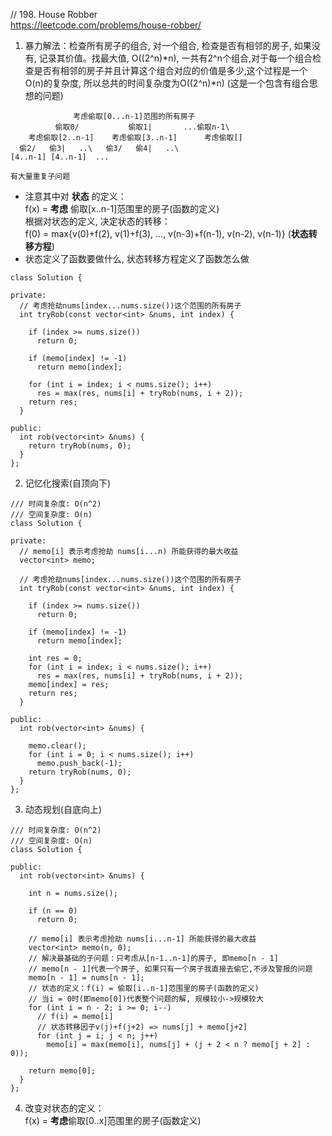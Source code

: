 // 198. House Robber  
https://leetcode.com/problems/house-robber/  

1. 暴力解法：检查所有房子的组合, 对一个组合, 检查是否有相邻的房子, 如果没有, 记录其价值。找最大值, O((2^n)*n), 一共有2^n个组合,对于每一个组合检查是否有相邻的房子并且计算这个组合对应的价值是多少,这个过程是一个O(n)的复杂度, 所以总共的时间复杂度为O((2^n)*n)
(这是一个包含有组合思想的问题)
```
              考虑偷取[0...n-1]范围的所有房子
          偷取0/           偷取1|       ...偷取n-1\
    考虑偷取[2..n-1]    考虑偷取[3..n-1]      考虑偷取[]     
  偷2/   偷3|   ..\   偷3/   偷4|   ..\
[4..n-1] [4..n-1]  ...    

有大量重复子问题
```
* 注意其中对 **状态** 的定义：  
f(x) = **考虑** 偷取[x..n-1]范围里的房子(函数的定义)  
根据对状态的定义, 决定状态的转移：  
f(0) = max{v(0)+f(2), v(1)+f(3), ..., v(n-3)+f(n-1), v(n-2), v(n-1)}  (**状态转移方程**)
* 状态定义了函数要做什么, 状态转移方程定义了函数怎么做
```
class Solution {

private:
  // 考虑抢劫nums[index...nums.size())这个范围的所有房子
  int tryRob(const vector<int> &nums, int index) {

    if (index >= nums.size())
      return 0;

    if (memo[index] != -1)
      return memo[index];

    for (int i = index; i < nums.size(); i++)
      res = max(res, nums[i] + tryRob(nums, i + 2));
    return res;
  }

public:
  int rob(vector<int> &nums) {
    return tryRob(nums, 0);
  }
};
```
2. 记忆化搜索(自顶向下)
```
/// 时间复杂度: O(n^2)
/// 空间复杂度: O(n)
class Solution {

private:
  // memo[i] 表示考虑抢劫 nums[i...n) 所能获得的最大收益
  vector<int> memo;

  // 考虑抢劫nums[index...nums.size())这个范围的所有房子
  int tryRob(const vector<int> &nums, int index) {

    if (index >= nums.size())
      return 0;

    if (memo[index] != -1)
      return memo[index];

    int res = 0;
    for (int i = index; i < nums.size(); i++)
      res = max(res, nums[i] + tryRob(nums, i + 2));
    memo[index] = res;
    return res;
  }

public:
  int rob(vector<int> &nums) {

    memo.clear();
    for (int i = 0; i < nums.size(); i++)
      memo.push_back(-1);
    return tryRob(nums, 0);
  }
};
```
3. 动态规划(自底向上)
```
/// 时间复杂度: O(n^2)
/// 空间复杂度: O(n)
class Solution {

public:
  int rob(vector<int> &nums) {

    int n = nums.size();

    if (n == 0)
      return 0;

    // memo[i] 表示考虑抢劫 nums[i...n-1] 所能获得的最大收益
    vector<int> memo(n, 0);
    // 解决最基础的子问题：只考虑从[n-1..n-1]的房子, 即memo[n - 1]
    // memo[n - 1]代表一个房子, 如果只有一个房子我直接去偷它,不涉及警报的问题
    memo[n - 1] = nums[n - 1];
    // 状态的定义：f(i) = 偷取[i..n-1]范围里的房子(函数的定义)  
    // 当i = 0时(即memo[0])代表整个问题的解, 规模较小->规模较大 
    for (int i = n - 2; i >= 0; i--)
      // f(i) = memo[i]
      // 状态转移因子v(j)+f(j+2) => nums[j] + memo[j+2]
      for (int j = i; j < n; j++)
        memo[i] = max(memo[i], nums[j] + (j + 2 < n ? memo[j + 2] : 0));

    return memo[0];
  }
};
```
4. 改变对状态的定义：  
f(x) = **考虑**偷取[0..x]范围里的房子(函数定义)